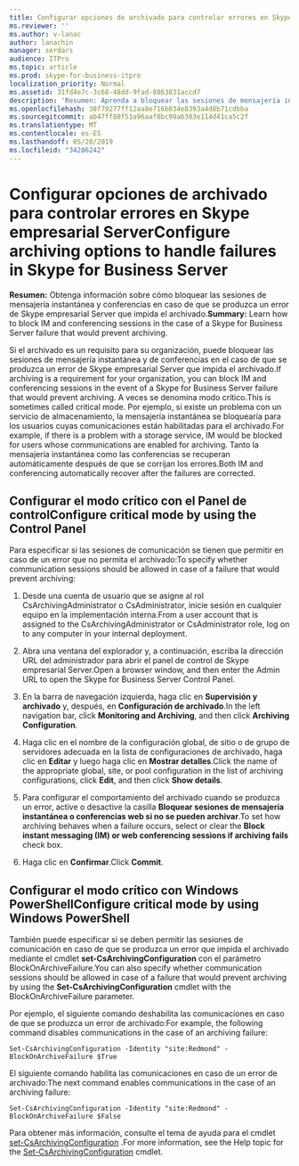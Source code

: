 ```yaml
---
title: Configurar opciones de archivado para controlar errores en Skype empresarial Server
ms.reviewer: ''
ms.author: v-lanac
author: lanachin
manager: serdars
audience: ITPro
ms.topic: article
ms.prod: skype-for-business-itpro
localization_priority: Normal
ms.assetid: 31fd4e7c-3c68-48dd-9fad-8863831accd7
description: 'Resumen: Aprenda a bloquear las sesiones de mensajería instantánea y de conferencia en caso de que se produzca un error de Skype empresarial Server que impida el archivado.'
ms.openlocfilehash: 38f79277ff12aa8e716b034e8393a4d8b71cdbba
ms.sourcegitcommit: ab47ff88f51a96aaf8bc99a6303e114d41ca5c2f
ms.translationtype: MT
ms.contentlocale: es-ES
ms.lasthandoff: 05/20/2019
ms.locfileid: "34286242"
---
```

# <a name="configure-archiving-options-to-handle-failures-in-skype-for-business-server"></a><span data-ttu-id="a3288-103">Configurar opciones de archivado para controlar errores en Skype empresarial Server</span><span class="sxs-lookup"><span data-stu-id="a3288-103">Configure archiving options to handle failures in Skype for Business Server</span></span>

<span data-ttu-id="a3288-104">**Resumen:** Obtenga información sobre cómo bloquear las sesiones de mensajería instantánea y conferencias en caso de que se produzca un error de Skype empresarial Server que impida el archivado.</span><span class="sxs-lookup"><span data-stu-id="a3288-104">**Summary:** Learn how to block IM and conferencing sessions in the case of a Skype for Business Server failure that would prevent archiving.</span></span>
  
<span data-ttu-id="a3288-105">Si el archivado es un requisito para su organización, puede bloquear las sesiones de mensajería instantánea y de conferencias en el caso de que se produzca un error de Skype empresarial Server que impida el archivado.</span><span class="sxs-lookup"><span data-stu-id="a3288-105">If archiving is a requirement for your organization, you can block IM and conferencing sessions in the event of a Skype for Business Server failure that would prevent archiving.</span></span> <span data-ttu-id="a3288-106">A veces se denomina modo crítico.</span><span class="sxs-lookup"><span data-stu-id="a3288-106">This is sometimes called critical mode.</span></span> <span data-ttu-id="a3288-107">Por ejemplo, si existe un problema con un servicio de almacenamiento, la mensajería instantánea se bloquearía para los usuarios cuyas comunicaciones están habilitadas para el archivado.</span><span class="sxs-lookup"><span data-stu-id="a3288-107">For example, if there is a problem with a storage service, IM would be blocked for users whose communications are enabled for archiving.</span></span> <span data-ttu-id="a3288-108">Tanto la mensajería instantánea como las conferencias se recuperan automáticamente después de que se corrijan los errores.</span><span class="sxs-lookup"><span data-stu-id="a3288-108">Both IM and conferencing automatically recover after the failures are corrected.</span></span> 
  
## <a name="configure-critical-mode-by-using-the-control-panel"></a><span data-ttu-id="a3288-109">Configurar el modo crítico con el Panel de control</span><span class="sxs-lookup"><span data-stu-id="a3288-109">Configure critical mode by using the Control Panel</span></span>

<span data-ttu-id="a3288-110">Para especificar si las sesiones de comunicación se tienen que permitir en caso de un error que no permita el archivado:</span><span class="sxs-lookup"><span data-stu-id="a3288-110">To specify whether communication sessions should be allowed in case of a failure that would prevent archiving:</span></span>
  
1. <span data-ttu-id="a3288-111">Desde una cuenta de usuario que se asigne al rol CsArchivingAdministrator o CsAdministrator, inicie sesión en cualquier equipo en la implementación interna.</span><span class="sxs-lookup"><span data-stu-id="a3288-111">From a user account that is assigned to the CsArchivingAdministrator or CsAdministrator role, log on to any computer in your internal deployment.</span></span> 
    
2. <span data-ttu-id="a3288-112">Abra una ventana del explorador y, a continuación, escriba la dirección URL del administrador para abrir el panel de control de Skype empresarial Server.</span><span class="sxs-lookup"><span data-stu-id="a3288-112">Open a browser window, and then enter the Admin URL to open the Skype for Business Server Control Panel.</span></span> 
    
3. <span data-ttu-id="a3288-113">En la barra de navegación izquierda, haga clic en **Supervisión y archivado** y, después, en **Configuración de archivado**.</span><span class="sxs-lookup"><span data-stu-id="a3288-113">In the left navigation bar, click **Monitoring and Archiving**, and then click **Archiving Configuration**.</span></span>
    
4. <span data-ttu-id="a3288-114">Haga clic en el nombre de la configuración global, de sitio o de grupo de servidores adecuada en la lista de configuraciones de archivado, haga clic en **Editar** y luego haga clic en **Mostrar detalles**.</span><span class="sxs-lookup"><span data-stu-id="a3288-114">Click the name of the appropriate global, site, or pool configuration in the list of archiving configurations, click **Edit**, and then click **Show details**.</span></span>
    
5. <span data-ttu-id="a3288-115">Para configurar el comportamiento del archivado cuando se produzca un error, active o desactive la casilla **Bloquear sesiones de mensajería instantánea o conferencias web si no se pueden archivar**.</span><span class="sxs-lookup"><span data-stu-id="a3288-115">To set how archiving behaves when a failure occurs, select or clear the **Block instant messaging (IM) or web conferencing sessions if archiving fails** check box.</span></span>
    
6. <span data-ttu-id="a3288-116">Haga clic en **Confirmar**.</span><span class="sxs-lookup"><span data-stu-id="a3288-116">Click **Commit**.</span></span>
    
## <a name="configure-critical-mode-by-using-windows-powershell"></a><span data-ttu-id="a3288-117">Configurar el modo crítico con Windows PowerShell</span><span class="sxs-lookup"><span data-stu-id="a3288-117">Configure critical mode by using Windows PowerShell</span></span>

<span data-ttu-id="a3288-118">También puede especificar si se deben permitir las sesiones de comunicación en caso de que se produzca un error que impida el archivado mediante el cmdlet **set-CsArchivingConfiguration** con el parámetro BlockOnArchiveFailure.</span><span class="sxs-lookup"><span data-stu-id="a3288-118">You can also specify whether communication sessions should be allowed in case of a failure that would prevent archiving by using the **Set-CsArchivingConfiguration** cmdlet with the BlockOnArchiveFailure parameter.</span></span>
  
<span data-ttu-id="a3288-119">Por ejemplo, el siguiente comando deshabilita las comunicaciones en caso de que se produzca un error de archivado:</span><span class="sxs-lookup"><span data-stu-id="a3288-119">For example, the following command disables communications in the case of an archiving failure:</span></span>
  
```
Set-CsArchivingConfiguration -Identity "site:Redmond" -BlockOnArchiveFailure $True
```

<span data-ttu-id="a3288-120">El siguiente comando habilita las comunicaciones en caso de un error de archivado:</span><span class="sxs-lookup"><span data-stu-id="a3288-120">The next command enables communications in the case of an archiving failure:</span></span>
  
```
Set-CsArchivingConfiguration -Identity "site:Redmond" -BlockOnArchiveFailure $False
```

<span data-ttu-id="a3288-121">Para obtener más información, consulte el tema de ayuda para el cmdlet [set-CsArchivingConfiguration](https://docs.microsoft.com/powershell/module/skype/set-csarchivingconfiguration?view=skype-ps) .</span><span class="sxs-lookup"><span data-stu-id="a3288-121">For more information, see the Help topic for the [Set-CsArchivingConfiguration](https://docs.microsoft.com/powershell/module/skype/set-csarchivingconfiguration?view=skype-ps) cmdlet.</span></span>
  

